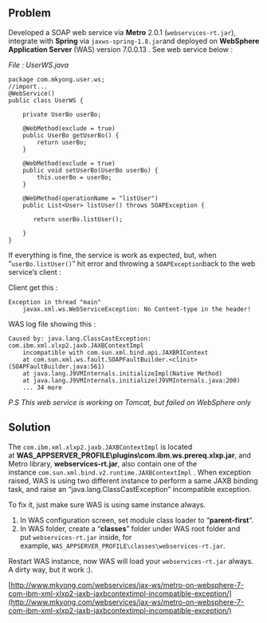 ## Problem

Developed a SOAP web service via **Metro** 2.0.1 (`webservices-rt.jar`), integrate with **Spring** via `jaxws-spring-1.8.jar`and deployed on **WebSphere Application Server** (WAS) version 7.0.0.13 . See web service below :

_File : UserWS.java_

    package com.mkyong.user.ws;
    //import...
    @WebService()
    public class UserWS {

        private UserBo userBo;

        @WebMethod(exclude = true)
        public UserBo getUserBo() {
            return userBo;
        }

        @WebMethod(exclude = true)
        public void setUserBo(UserBo userBo) {
            this.userBo = userBo;
        }

        @WebMethod(operationName = "listUser")
        public List<User> listUser() throws SOAPException {

           return userBo.listUser();

        }
    }

If everything is fine, the service is work as expected, but, when “`userBo.listUser()`” hit error and throwing a `SOAPException`back to the web service’s client :

Client get this :

    Exception in thread "main"
    	javax.xml.ws.WebServiceException: No Content-type in the header!

WAS log file showing this :

    Caused by: java.lang.ClassCastException: com.ibm.xml.xlxp2.jaxb.JAXBContextImpl
    	incompatible with com.sun.xml.bind.api.JAXBRIContext
    	at com.sun.xml.ws.fault.SOAPFaultBuilder.<clinit>(SOAPFaultBuilder.java:561)
    	at java.lang.J9VMInternals.initializeImpl(Native Method)
    	at java.lang.J9VMInternals.initialize(J9VMInternals.java:200)
    	... 34 more

_P.S This web service is working on Tomcat, but failed on WebSphere only_

## Solution

The `com.ibm.xml.xlxp2.jaxb.JAXBContextImpl` is located at **WAS_APPSERVER_PROFILE\plugins\com.ibm.ws.prereq.xlxp.jar**, and Metro library, **webservices-rt.jar**, also contain one of the instance `com.sun.xml.bind.v2.runtime.JAXBContextImpl` . When exception raised, WAS is using two different instance to perform a same JAXB binding task, and raise an “java.lang.ClassCastException” incompatible exception.

To fix it, just make sure WAS is using same instance always.

1.  In WAS configuration screen, set module class loader to “**parent-first**“.
2.  In WAS folder, create a “**classes**” folder under WAS root folder and put `webservices-rt.jar` inside, for example, `WAS_APPSERVER_PROFILE\classes\webservices-rt.jar`.

Restart WAS instance, now WAS will load your `webservices-rt.jar` always. A dirty way, but it work :).

[http://www.mkyong.com/webservices/jax-ws/metro-on-websphere-7-com-ibm-xml-xlxp2-jaxb-jaxbcontextimpl-incompatible-exception/](http://www.mkyong.com/webservices/jax-ws/metro-on-websphere-7-com-ibm-xml-xlxp2-jaxb-jaxbcontextimpl-incompatible-exception/)
